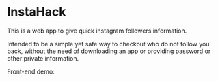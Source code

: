 <h1>InstaHack</h1>
<p>This is a web app to give quick instagram followers information.</p>
<p>Intended to be a simple yet safe way to checkout who do not follow you back, without the need of downloading an app or providing password or other private information.</p>

Front-end demo: <a href="https://instahack-app.herokuapp.com">
